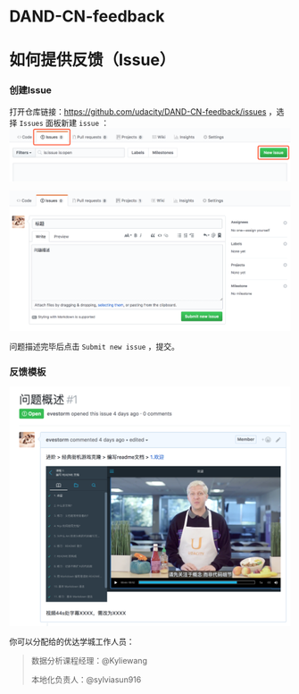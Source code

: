 # DAND-CN-feedback
# 如何提供反馈（Issue）

### 创建Issue

打开仓库链接：https://github.com/udacity/DAND-CN-feedback/issues ，选择 `Issues` 面板新建 `issue` ：![new issue](beta-test/new-issue.png)



![add-comment](beta-test/add-comment.png)



问题描述完毕后点击 `Submit new issue` ，提交。



### 反馈模板

![temp](beta-test/temp.png)



你可以分配给的优达学城工作人员：

> 数据分析课程经理：@Kyliewang
>
> 本地化负责人：@sylviasun916
>


